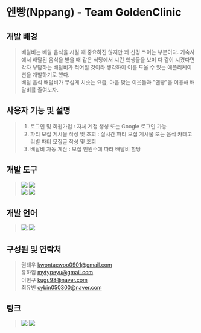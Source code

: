 # 엔빵(Nppang) - Team GoldenClinic

## 개발 배경
> 배달비는 배달 음식을 시킬 때 중요하진 않지만 꽤 신경 쓰이는 부분이다. 기숙사에서 배달된 음식을 받을 때 같은 식당에서 시킨 학생들을 보며 다 같이 시켰다면 각자 부담하는 배달비가 적어질 것이라 생각하여 이를 도울 수 있는 애플리케이션을 개발하기로 했다. <br> 배달 음식 배달비가 무섭게 치솟는 요즘, 마음 맞는 이웃들과 "엔빵"을 이용해 배달비를 줄여보자.
 
## 사용자 기능 및 설명
> 1. 로그인 및 회원가입 : 자체 계정 생성 또는 Google 로그인 가능
> 2. 파티 모집 게시물 작성 및 조회 : 실시간 파티 모집 게시물 또는 음식 카테고리별 파티 모집글 작성 및 조회
> 3. 배달비 자동 계산 : 모집 인원수에 따라 배달비 할당

## 개발 도구
> <img src="https://img.shields.io/badge/AndroidStudio-3DDC84?style=flat-square&logo=AndroidStudio&logoColor=white"/></a>
> <img src="https://img.shields.io/badge/Xcode-147EFB?style=flat-square&logo=Xcode&logoColor=white"/></a> <br>
> <img src="https://img.shields.io/badge/Firebase-FFCA28?style=flat-square&logo=Firebase&logoColor=black"/></a>
> <img src="https://img.shields.io/badge/Figma-F24E1E?style=flat-square&logo=Figma&logoColor=white"/></a> <br>

## 개발 언어
> <img src="https://img.shields.io/badge/kotlin-7F52FF?style=flat-square&logo=kotlin&logoColor=white"/></a>
> <img src="https://img.shields.io/badge/Swift-F05138?style=flat-square&logo=Swift&logoColor=white"/></a> <br>

## 구성원 및 연락처
> 권태우 kwontaewoo0901@gmail.com  
> 유하임 mytypeyu@gmail.com  
> 이현구 kugu98@naver.com  
> 최유빈 cybin050300@naver.com  

## 링크
> <a href="https://trello.com/2022goldenclinic"><img src="https://img.shields.io/badge/Trello-0052CC?style=flat-square&logo=Trello&logoColor=white"/></a>
> <a href="https://www.canva.com/design/DAFIs1jWABA/2N8gaxTfqrOaEK7XWxlm9g/view?utm_content=DAFIs1jWABA&utm_campaign=designshare&utm_medium=link&utm_source=publishsharelink"><img src="https://img.shields.io/badge/Canva-00C4CC?style=flat-square&logo=Canva&logoColor=white">
